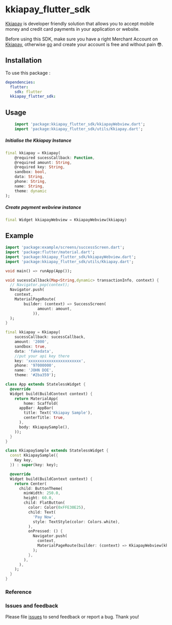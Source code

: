 # kkiapay_flutter_sdk

[Kkiapay](https://kkiapay.me) is developer friendly solution that allows you to accept mobile money and credit card payments
in your application or website.

Before using this SDK, make sure you have a right Merchant Account on [Kkiapay](https://kkiapay.me), otherwise [go](https://kkiapay.me)
and create your account is free and without pain :sunglasses:.

## Installation

To use this package :

```yaml
dependencies:
  flutter:
    sdk: flutter
  kkiapay_flutter_sdk:
```

## Usage

```dart
    import 'package:kkiapay_flutter_sdk/kkiapayWebview.dart';
    import 'package:kkiapay_flutter_sdk/utils/Kkiapay.dart';
```
##### Initialise the Kkiapay Instance

```dart
final kkiapay = Kkiapay(
    @required sucessCallback: Function,
    @required amount: String,
    @required key: String,
    sandbox: bool,
    data: String,
    phone: String,
    name: String,
    theme: dynamic
);

```

##### Create payment webview instance

```dart
final Widget kkiapayWebview = KkiapayWebview(kkiapay)
```

## Example

```dart
import 'package:example/screens/successScreen.dart';
import 'package:flutter/material.dart';
import 'package:kkiapay_flutter_sdk/kkiapayWebview.dart';
import 'package:kkiapay_flutter_sdk/utils/Kkiapay.dart';

void main() => runApp(App());

void sucessCallback(Map<String,dynamic> transactionInfo, context) {
  // Navigator.pop(context);
  Navigator.push(
    context,
    MaterialPageRoute(
        builder: (context) => SuccessScreen(
              amount: amount,
            )),
  );
}

final kkiapay = Kkiapay(
    sucessCallback: sucessCallback,
    amount: '2000',
    sandbox: true,
    data: 'fakedata',
    //put your api key there
    key: 'xxxxxxxxxxxxxxxxxxxxxxx',
    phone: '97000000',
    name: 'JOHN DOE',
    theme: '#2ba359');

class App extends StatelessWidget {
  @override
  Widget build(BuildContext context) {
    return MaterialApp(
        home: Scaffold(
      appBar: AppBar(
        title: Text('Kkiapay Sample'),
        centerTitle: true,
      ),
      body: KkiapaySample(),
    ));
  }
}

class KkiapaySample extends StatelessWidget {
  const KkiapaySample({
    Key key,
  }) : super(key: key);

  @override
  Widget build(BuildContext context) {
    return Center(
      child: ButtonTheme(
        minWidth: 250.0,
        height: 60.0,
        child: FlatButton(
          color: Color(0xFFE30E25),
          child: Text(
            'Pay Now',
            style: TextStyle(color: Colors.white),
          ),
          onPressed: () {
            Navigator.push(
              context,
              MaterialPageRoute(builder: (context) => KkiapayWebview(kkiapay)),
            );
          },
        ),
      ),
    );
  }
}

```

### Reference



### Issues and feedback

Please file [issues](https://github.com/kkiapay/kkiapay-flutter-sdk/issues/new)
to send feedback or report a bug. Thank you!